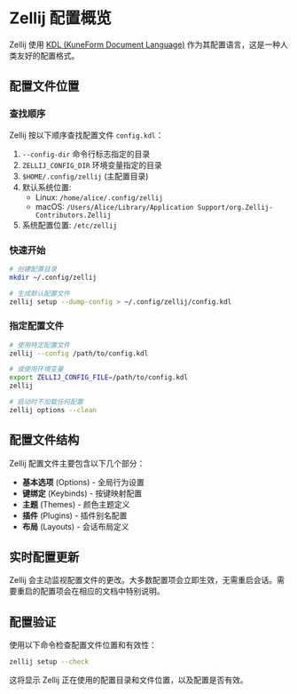 # Zellij 配置概览

Zellij 使用 [KDL (KuneForm Document Language)](https://kdl.dev/) 作为其配置语言，这是一种人类友好的配置格式。

## 配置文件位置

### 查找顺序

Zellij 按以下顺序查找配置文件 `config.kdl`：

1. `--config-dir` 命令行标志指定的目录
2. `ZELLIJ_CONFIG_DIR` 环境变量指定的目录
3. `$HOME/.config/zellij` (主配置目录)
4. 默认系统位置:
   - Linux: `/home/alice/.config/zellij`
   - macOS: `/Users/Alice/Library/Application Support/org.Zellij-Contributors.Zellij`
5. 系统配置位置: `/etc/zellij`

### 快速开始

```bash
# 创建配置目录
mkdir ~/.config/zellij

# 生成默认配置文件
zellij setup --dump-config > ~/.config/zellij/config.kdl
```

### 指定配置文件

```bash
# 使用特定配置文件
zellij --config /path/to/config.kdl

# 或使用环境变量
export ZELLIJ_CONFIG_FILE=/path/to/config.kdl
zellij

# 启动时不加载任何配置
zellij options --clean
```

## 配置文件结构

Zellij 配置文件主要包含以下几个部分：

- **基本选项** (Options) - 全局行为设置
- **键绑定** (Keybinds) - 按键映射配置
- **主题** (Themes) - 颜色主题定义
- **插件** (Plugins) - 插件别名配置
- **布局** (Layouts) - 会话布局定义

## 实时配置更新

Zellij 会主动监视配置文件的更改。大多数配置项会立即生效，无需重启会话。需要重启的配置项会在相应的文档中特别说明。

## 配置验证

使用以下命令检查配置文件位置和有效性：

```bash
zellij setup --check
```

这将显示 Zellij 正在使用的配置目录和文件位置，以及配置是否有效。

